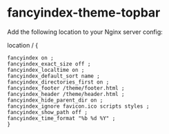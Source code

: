 # fancyindex-theme-topbar
Add the following location to your Nginx server config:

location / {

	fancyindex on ;
	fancyindex_exact_size off ;
	fancyindex_localtime on ;
	fancyindex_default_sort name ;
	fancyindex_directories_first on ;
	fancyindex_footer /theme/footer.html ;
	fancyindex_header /theme/header.html ;
	fancyindex_hide_parent_dir on ;
	fancyindex_ignore favicon.ico scripts styles ;
	fancyindex_show_path off ;
	fancyindex_time_format "%b %d %Y" ;
	}
